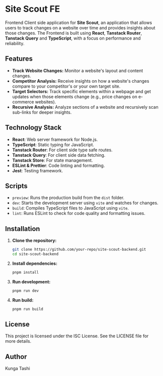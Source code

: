 # Site Scout FE

Frontend Client side application for **Site Scout**, an application that allows users to track changes on a website over time and provides insights about those changes. The Frontend is built using **React**, **Tanstack Router**, **Tanstack Query** and **TypeScript**, with a focus on performance and reliability.

## Features

- **Track Website Changes:** Monitor a website's layout and content changes.
- **Competitor Analysis:** Receive insights on how a website's changes compare to your competitor's or your own target site.
- **Target Selectors:** Track specific elements within a webpage and get updates when those elements change (e.g., price changes on e-commerce websites).
- **Recursive Analysis:** Analyze sections of a website and recursively scan sub-links for deeper insights.

## Technology Stack

- **React**: Web server framework for Node.js.
- **TypeScript**: Static typing for JavaScript.
- **Tanstack Router**: For client side type safe routes.
- **Tanstack Query**: For client side data fetching.
- **Tanstack Store**: For state management.
- **ESLint & Prettier**: Code linting and formatting.
- **Jest**: Testing framework.

## Scripts

- `preview`: Runs the production build from the `dist` folder.
- `dev`: Starts the development server using `vite` and watches for changes.
- `build`: Compiles TypeScript files to JavaScript using `vite`.
- `lint`: Runs ESLint to check for code quality and formatting issues.

## Installation

1. **Clone the repository:**

   ```bash
   git clone https://github.com/your-repo/site-scout-backend.git
   cd site-scout-backend
   ```

2. **Install dependencies:**
   ```bash
   pnpm install
   ```
3. **Run development:**
   ```bash
   pnpm run dev
   ```
4. **Run build:**
   ```bash
   pnpm run build
   ```

## License

This project is licensed under the ISC License. See the LICENSE file for more details.

## Author

Kunga Tashi

